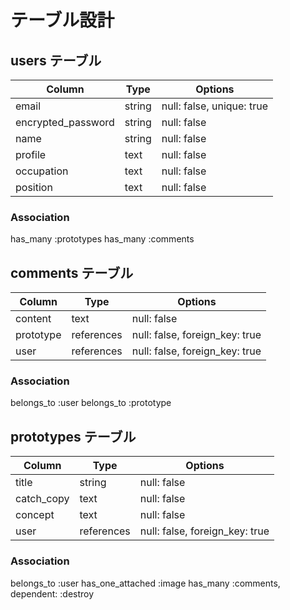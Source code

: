 # テーブル設計

## users テーブル

| Column             | Type   | Options                   |
| ------------------ | ------ | --------------------------|
| email              | string | null: false, unique: true |
| encrypted_password | string | null: false               |
| name               | string | null: false               |
| profile            | text   | null: false               |
| occupation         | text   | null: false               |
| position           | text   | null: false               |


### Association

has_many :prototypes
has_many :comments


## comments テーブル

 Column             | Type       | Options                         |
| ------------------| -----------| --------------------------------|
| content           | text       | null: false                     |
| prototype         | references | null: false, foreign_key: true  |
| user              | references | null: false, foreign_key: true  |


### Association


belongs_to :user
belongs_to :prototype


## prototypes テーブル

 Column             | Type       | Options                         |
| ------------------| -----------| --------------------------------|
| title             | string     | null: false                     |
| catch_copy        | text       | null: false                     |
| concept           | text       | null: false                     |
| user              | references | null: false,  foreign_key: true |


### Association

belongs_to :user
has_one_attached :image
has_many :comments, dependent: :destroy